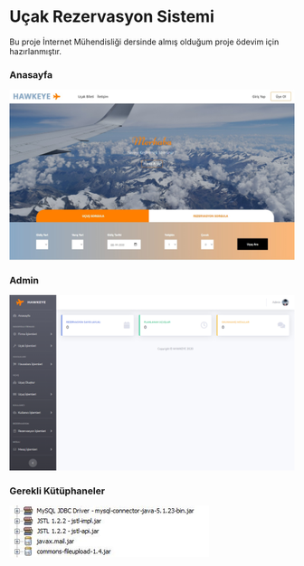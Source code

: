 # Uçak Rezervasyon Sistemi
Bu proje İnternet Mühendisliği dersinde almış olduğum proje ödevim için hazırlanmıştır. 

### Anasayfa
![plot](./README/anasayfa.jpg)

### Admin
![](./README/admin.jpg)

### Gerekli Kütüphaneler
![](./README/kutuphaneler.JPG)
